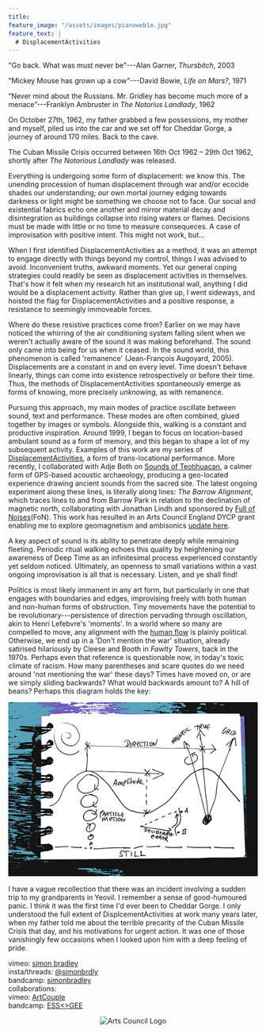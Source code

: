 ```yaml
---
title:
feature_image: "/assets/images/pianoweb1e.jpg"
feature_text: |
  # DisplacementActivities
---
```

"Go back. What was must never be"---Alan Garner, *Thursbitch*, 2003 

"Mickey Mouse has grown up a cow"---David Bowie, *Life on Mars?*, 1971 

“Never mind about the Russians. Mr. Gridley has become much more of a menace”---Franklyn Ambruster in *The Notorius Landlady*, 1962 

On October 27th, 1962, my father grabbed a few possessions, my mother and myself, piled us into the car and we set off for Cheddar Gorge, a journey of around 170 miles. Back to the cave. 
 
The Cuban Missile Crisis occurred between 16th Oct 1962 – 29th Oct 1962, shortly after *The Notorious Landlady* was released.

 Everything is undergoing some form of displacement: we know this. The unending procession of human displacement through war and/or ecocide shades our understanding; our own mortal journey edging towards darkness or light might be something we choose not to face. Our social and existential fabrics echo one another and mirror material decay and disintegration as buildings collapse into rising waters or flames. Decisions must be made with little or no time to measure consequeces. A case of improvisation with positive intent. This might not work, but...
 
 When I first identified DisplacementActivities as a method, it was an attempt to engage directly with things beyond my control, things I was advised to avoid. Inconvenient truths, awkward moments. Yet our general coping strategies could readily be seen as displacement activities in themselves. That's how it felt when my research hit an institutional wall, anything I did would be a displacement activity. Rather than give up, I went sideways, and hoisted the flag for DisplacementActivities and a positive response, a resistance to seemingly immoveable forces. 
 
Where do these resistive practices come from? Earlier on we may have noticed the whirring of the air conditioning system falling silent when we weren't actually aware of the sound it was making beforehand. The sound only came into being for us when it ceased. In the sound world, this phenomenon is called 'remanence' (Jean-François Augoyard, 2005). Displacements are a constant in and on every level. Time doesn't behave linearly, things can come into existence retrospectively or before their time. Thus, the methods of DisplacementActivities spontaneously emerge as forms of knowing, more precisely *unknowing*, as with remanence.
 
 Pursuing this approach, my main modes of practice oscillate between sound, text and performance. These modes are often combined, glued together by images or symbols. Alongside this, walking is a constant and productive inspiration. Around 1999, I began to focus on location-based ambulant sound as a form of memory, and this began to shape a lot of my subsequent activity. Examples of this work are my series of [DisplacementActivities](https://displacementactivities1.wordpress.com/2018/02/14/thetraverse/), a form of trans-locational performance. More recently, I collaborated with Adje Both on [Sounds of Teotihuacan](https://teosoundmap.com/), a calmer form of GPS-based acoustic archaeology, producing a geo-located experience drawing ancient sounds from the sacred site. The latest ongoing experiment along these lines, is literally along lines: *The Barrow Alignment*, which traces lines to and from Barrow Park in relation to the declination of magnetic north, collaborating with Jonathan Lindh and sponsored by [Full of Noises](https://www.fonfestival.org/)(FoN). This work has resulted in an Arts Council England DYCP grant enabling me to explore geomagnetism and ambisonics [update here](https://www.displacementactivities.org/projects/sound/2025/03/21/geoambo/).
 
A key aspect of sound is its ability to penetrate deeply while remaining fleeting. Periodic ritual walking echoes this quality by heightening our awareness of Deep Time as an infinitesimal process experienced constantly yet seldom noticed. Ultimately, an openness to small variations within a vast ongoing improvisation is all that is necessary. Listen, and ye shall find! 

Politics is most likely immanent in any art form, but particularly in one that engages with boundaries and edges, improvising freely with both human and non-human forms of obstruction. Tiny movements have the potential to be revolutionary---persistence of direction pervading through oscillation, akin to Henri Lefebvre's 'moments'. In a world where so many are compelled to move, any alignment with the [human flow](http://www.humanflow.com/action/) is plainly political. Otherwise, we end up in a 'Don't mention the war' situation, already satirised hilariously by Cleese and Booth in *Fawlty Towers*, back in the 1970s. Perhaps even that reference is questionable now, in today's toxic climate of racism. How many parentheses and scare quotes do we need around 'not mentioning the war' these days? Times have moved on, or are we simply sliding backwards? What would backwards amount to? A hill of beans? Perhaps this diagram holds the key:
 
 

<p align="center">
  <img src="assets/images/wavesblue-small.jpeg" alt="Waves image">
</p>

I have a vague recollection that there was an incident involving a sudden trip to my grandparents in Yeovil. I remember a sense of good-humoured panic. I think it was the first time I'd ever been to Cheddar Gorge. I only understood the full extent of DisplcementActivities at work many years later, when my father told me about the terrible precarity of the Cuban Missile Crisis that day, and his motivations for urgent action. It was one of those vanishingly few occasions when I looked upon him with a deep feeling of pride.  

 vimeo: [simon bradley](https://vimeo.com/user6604380)  
 insta/threads: [@simonbrdly](https://www.instagram.com/simonbrdly)  
 bandcamp: [simonbradley](https://simonbradley.bandcamp.com/)  
 collaborations:  
 vimeo: [ArtCouple](https://vimeo.com/user127952551)  
 bandcamp: [ESS<>GEE](https://essgee1.bandcamp.com/)   


<p align="center">
  <img src="https://www.artscouncil.org.uk/sites/default/files/download-file/grant_jpeg_black.jpg" alt="Arts Council Logo">
</p>